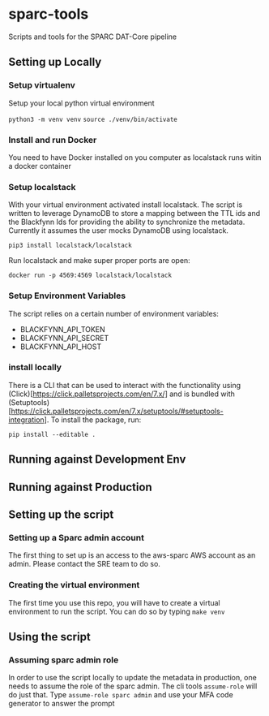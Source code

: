 # sparc-tools
Scripts and tools for the SPARC DAT-Core pipeline

## Setting up Locally

### Setup virtualenv
Setup your local python virtual environment

`python3 -m venv venv`
`source ./venv/bin/activate`

### Install and run Docker
You need to have Docker installed on you computer as localstack runs witin a docker container

### Setup localstack
With your virtual environment activated install localstack.  The script is written to leverage DynamoDB to store a mapping between the TTL ids and the Blackfynn Ids for providing the ability to synchronize the metadata. Currently it assumes the user mocks DynamoDB using localstack. 

`pip3 install localstack/localstack`

Run localstack and make super proper ports are open:

`docker run -p 4569:4569 localstack/localstack`

### Setup Environment Variables
The script relies on a certain number of environment variables:
 - BLACKFYNN_API_TOKEN
 - BLACKFYNN_API_SECRET
 - BLACKFYNN_API_HOST

### install locally
There is a CLI that can be used to interact with the functionality using (Click)[https://click.palletsprojects.com/en/7.x/] and is bundled with (Setuptools)[https://click.palletsprojects.com/en/7.x/setuptools/#setuptools-integration]. To install the package, run:

`pip install --editable .`


## Running against Development Env


## Running against Production






## Setting up the script

### Setting up a Sparc admin account
The first thing to set up is an access to the aws-sparc AWS account as an admin. Please contact the SRE team to do so.

### Creating the virtual environment
The first time you use this repo, you will have to create a virtual environment to run the script. You can do so by typing `make venv`







## Using the script

### Assuming sparc admin role
In order to use the script locally to update the metadata in production, one needs to assume the role of the sparc admin. The cli tools `assume-role` will do just that.
Type `assume-role sparc admin`  and use your MFA code generator to answer the prompt
